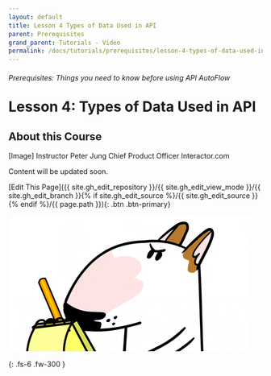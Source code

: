 ```yaml
---
layout: default
title: Lesson 4 Types of Data Used in API
parent: Prerequisites
grand_parent: Tutorials - Video
permalink: /docs/tutorials/prerequisites/lesson-4-types-of-data-used-in-api
---
```

<h6>Prerequisites: Things you need to know before using API AutoFlow</h6>
<h1 style="margin-top:0">Lesson 4: Types of Data Used in API</h1>


## About this Course
[Image]
Instructor
Peter Jung
Chief Product Officer
Interactor.com



Content will be updated soon.

[Edit This Page]({{ site.gh_edit_repository }}/{{ site.gh_edit_view_mode }}/{{ site.gh_edit_branch }}{% if site.gh_edit_source %}/{{ site.gh_edit_source }}{% endif %}/{{ page.path }}){: .btn .btn-primary}


![Be the First](/assets/images/blank-page.gif)


{: .fs-6 .fw-300 }

